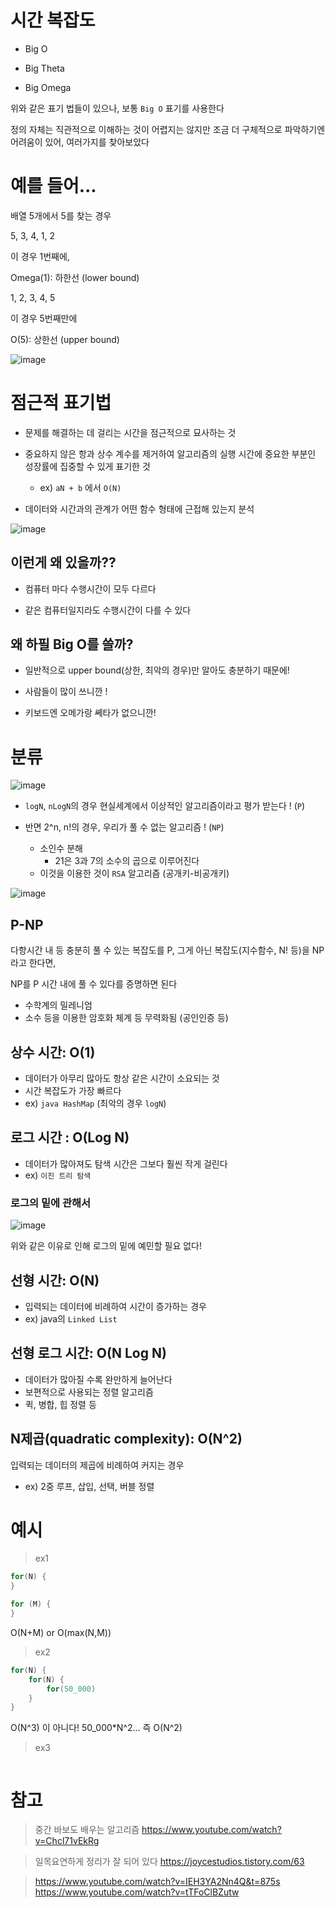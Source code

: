 # 시간 복잡도

- Big O

- Big Theta

- Big Omega

위와 같은 표기 법들이 있으나, 보통 `Big O` 표기를 사용한다

정의 자체는 직관적으로 이해하는 것이 어렵지는 않지만 조금 더 구체적으로 파악하기엔 어려움이 있어, 여러가지를 찾아보았다

# 예를 들어...

배열 5개에서 5를 찾는 경우

5, 3, 4, 1, 2

이 경우 1번째에,

Omega(1): 하한선 (lower bound)

1, 2, 3, 4, 5

이 경우 5번째만에

O(5): 상한선 (upper bound)

![image](https://user-images.githubusercontent.com/66164361/189555574-69120943-9a2d-4929-8b99-2709a33ce4df.png)


# 점근적 표기법

- 문제를 해결하는 데 걸리는 시간을 점근적으로 묘사하는 것

- 중요하지 않은 항과 상수 계수를 제거하여 알고리즘의 실행 시간에 중요한 부분인 성장률에 집중할 수 있게 표기한 것
  - ex) `aN + b` 에서 `O(N)`

- 데이터와 시간과의 관계가 어떤 함수 형태에 근접해 있는지 분석

![image](https://user-images.githubusercontent.com/66164361/189535141-d944d292-0633-4139-b315-bb84de3fcaf0.png)

## 이런게 왜 있을까??

- 컴퓨터 마다 수행시간이 모두 다르다

- 같은 컴퓨터일지라도 수행시간이 다를 수 있다

## 왜 하필 Big O를 쓸까?

- 일반적으로 upper bound(상한, 최악의 경우)만 알아도 충분하기 때문에!

- 사람들이 많이 쓰니깐 !

- 키보드엔 오메가랑 쎼타가 없으니깐!

# 분류

![image](https://user-images.githubusercontent.com/66164361/189537389-6444b053-581f-46cc-9ecd-cab3777162b5.png)

- `logN`, `nLogN`의 경우 현실세계에서 이상적인 알고리즘이라고 평가 받는다 ! (`P`)

- 반면 2^n, n!의 경우, 우리가 풀 수 없는 알고리즘 ! (`NP`)
  - 소인수 분해
    - 21은 3과 7의 소수의 곱으로 이루어진다
  - 이것을 이용한 것이 `RSA` 알고리즘 (공개키-비공개키)

![image](https://user-images.githubusercontent.com/66164361/189557166-8b2eb950-8305-4ea4-ae8f-d1060dc1ba43.png)

## P-NP

다항시간 내 등 충분히 풀 수 있는 복잡도를 P,
그게 아닌 복잡도(지수함수, N! 등)을 NP라고 한다면,

NP를 P 시간 내에 풀 수 있다를 증명하면 된다

- 수학계의 밀레니엄
- 소수 등을 이용한 암호화 체계 등 무력화됨 (공인인증 등)


## 상수 시간: O(1)

- 데이터가 아무리 많아도 항상 같은 시간이 소요되는 것
- 시간 복잡도가 가장 빠르다
- ex) `java HashMap` (최악의 경우 `logN`)

## 로그 시간 : O(Log N)

- 데이터가 많아져도 탐색 시간은 그보다 훨씬 작게 걸린다
- ex) `이진 트리 탐색`

### 로그의 밑에 관해서

![image](https://user-images.githubusercontent.com/66164361/189556023-30c7b0a0-e033-4b3a-8779-8427243b6504.png)

위와 같은 이유로 인해 로그의 밑에 예민할 필요 없다!

## 선형 시간: O(N)

- 입력되는 데이터에 비례하여 시간이 증가하는 경우
- ex) java의 `Linked List`

## 선형 로그 시간: O(N Log N)

- 데이터가 많아질 수록 완만하게 늘어난다
- 보편적으로 사용되는 정렬 알고리즘
- 퀵, 병합, 힙 정렬 등

## N제곱(quadratic complexity): O(N^2)

입력되는 데이터의 제곱에 비례하여 커지는 경우

- ex) 2중 루프, 삽입, 선택, 버블 정렬

# 예시

> ex1

```java
for(N) {
}

for (M) {
}
```

O(N+M) or O(max(N,M))

> ex2

```java
for(N) {
    for(N) {
        for(50_000)
    }
}
```

O(N^3) 이 아니다!
50_000*N^2... 즉 O(N^2)

> ex3

```java

```

# 참고

> 중간 바보도 배우는 알고리즘
> https://www.youtube.com/watch?v=Chcl71vEkRg

> 일목요연하게 정리가 잘 되어 있다
> https://joycestudios.tistory.com/63

> https://www.youtube.com/watch?v=IEH3YA2Nn4Q&t=875s
> https://www.youtube.com/watch?v=tTFoClBZutw